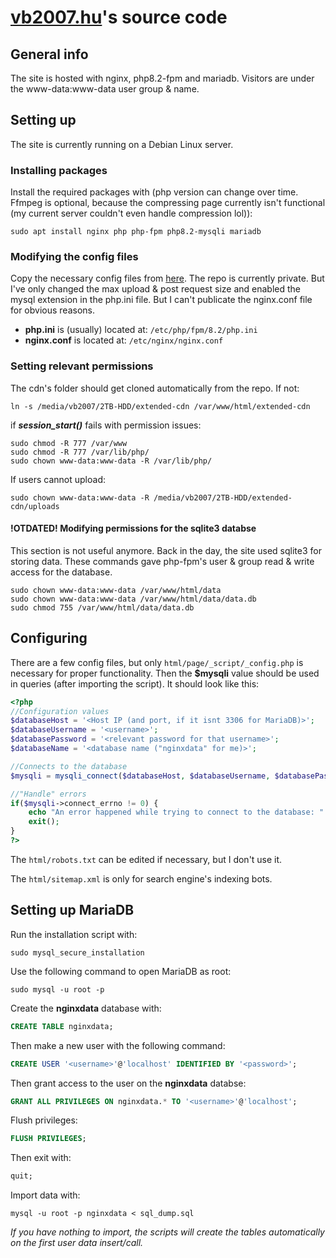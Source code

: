 # [vb2007.hu](https://vb2007.hu)'s source code

## General info

The site is hosted with nginx, php8.2-fpm and mariadb.
Visitors are under the www-data:www-data user group & name.

## Setting up

The site is currently running on a Debian Linux server.

### Installing packages

Install the required packages with (php version can change over time. Ffmpeg is optional, because the compressing page currently isn't functional (my current server couldn't even handle compression lol)):

```shell
sudo apt install nginx php php-fpm php8.2-mysqli mariadb
```

### Modifying the config files

Copy the necessary config files from [here](https://github.com/vb2007/raspberry-configurations). The repo is currently private.
But I've only changed the max upload & post request size and enabled the mysql extension in the php.ini file. But I can't publicate the nginx.conf file for obvious reasons.

- **php.ini** is (usually) located at: ```/etc/php/fpm/8.2/php.ini```
- **nginx.conf** is located at: ```/etc/nginx/nginx.conf```

### Setting relevant permissions

The cdn's folder should get cloned automatically from the repo.
If not:

```shell
ln -s /media/vb2007/2TB-HDD/extended-cdn /var/www/html/extended-cdn
```

if ***session_start()*** fails with permission issues:

```shell
sudo chmod -R 777 /var/www
sudo chmod -R 777 /var/lib/php/
sudo chown www-data:www-data -R /var/lib/php/
```

If users cannot upload:

```shell
sudo chown www-data:www-data -R /media/vb2007/2TB-HDD/extended-cdn/uploads
```

#### !OTDATED! Modifying permissions for the sqlite3 databse

This section is not useful anymore. Back in the day, the site used sqlite3 for storing data. These commands gave php-fpm's user & group read & write access for the database.

```shell
sudo chown www-data:www-data /var/www/html/data
sudo chown www-data:www-data /var/www/html/data/data.db
sudo chmod 755 /var/www/html/data/data.db
```

## Configuring

There are a few config files, but only ```html/page/_script/_config.php``` is necessary for proper functionality. Then the **$mysqli** value should be used in queries (after importing the script).
It should look like this:

```php
<?php
//Configuration values
$databaseHost = '<Host IP (and port, if it isnt 3306 for MariaDB)>';
$databaseUsername = '<username>';
$databasePassword = '<relevant password for that username>';
$databaseName = '<database name ("nginxdata" for me)>';

//Connects to the database
$mysqli = mysqli_connect($databaseHost, $databaseUsername, $databasePassword, $databaseName); 

//"Handle" errors
if($mysqli->connect_errno != 0) {
    echo "An error happened while trying to connect to the database: " . $mysqli->connect_error;
    exit();
}
?>
```

The ```html/robots.txt``` can be edited if necessary, but I don't use it.

The ```html/sitemap.xml``` is only for search engine's indexing bots.

## Setting up MariaDB

Run the installation script with:

```shell
sudo mysql_secure_installation
```

Use the following command to open MariaDB as root:

```shell
sudo mysql -u root -p
```

Create the **nginxdata** database with:

```sql
CREATE TABLE nginxdata;
```

Then make a new user with the following command:

```sql
CREATE USER '<username>'@'localhost' IDENTIFIED BY '<password>';
```

Then grant access to the user on the **nginxdata** databse:

```sql
GRANT ALL PRIVILEGES ON nginxdata.* TO '<username>'@'localhost';
```

Flush privileges:

```sql
FLUSH PRIVILEGES;
```

Then exit with:

```sql
quit;
```

Import data with:

```shell
mysql -u root -p nginxdata < sql_dump.sql
```

*If you have nothing to import, the scripts will create the tables automatically on the first user data insert/call.*